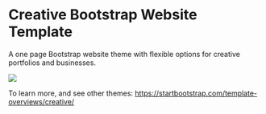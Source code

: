 # Creative Bootstrap Website Template
A one page Bootstrap website theme with flexible options for creative portfolios and businesses.

![](https://cdn.gomix.com/ab2a48b3-b6e1-4883-a4ea-045dfb87cdc8%2FcreativeThemeShot.png)

To learn more, and see other themes:
https://startbootstrap.com/template-overviews/creative/